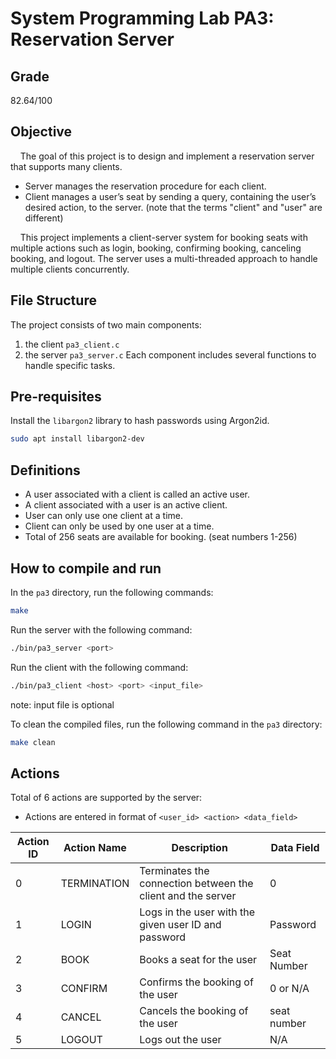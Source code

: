 # System Programming Lab PA3: Reservation Server

## Grade
82.64/100

## Objective
&nbsp; &nbsp; The goal of this project is to design and implement a reservation server that supports many clients.
- Server manages the reservation procedure for each client.
- Client manages a user’s seat by sending a query, containing the user’s desired action, to the server. (note that the terms "client" and "user" are different)

&nbsp; &nbsp; This project implements a client-server system for booking seats with multiple actions such as login, booking, confirming booking, canceling booking, and logout. The server uses a multi-threaded approach to handle multiple clients concurrently.

## File Structure
The project consists of two main components: 
1. the client `pa3_client.c`
2. the server `pa3_server.c`
Each component includes several functions to handle specific tasks.

## Pre-requisites
Install the `libargon2` library to hash passwords using Argon2id.
```bash
sudo apt install libargon2-dev
```  

## Definitions
- A user associated with a client is called an active user.
- A client associated with a user is an active client.
- User can only use one client at a time.
- Client can only be used by one user at a time.
- Total of 256 seats are available for booking. (seat numbers 1-256)


## How to compile and run
In the `pa3` directory, run the following commands:
```bash
make
```

Run the server with the following command:
```bash
./bin/pa3_server <port>
```

Run the client with the following command:
```bash
./bin/pa3_client <host> <port> <input_file>
```
note: input file is optional

To clean the compiled files, run the following command in the `pa3` directory:
```bash
make clean
```

## Actions
Total of 6 actions are supported by the server:
- Actions are entered in format of `<user_id> <action> <data_field>`

| Action ID | Action Name | Description | Data Field |
| --- | --- | --- | --- |
| 0 | TERMINATION | Terminates the connection between the client and the server | 0 |
| 1 | LOGIN | Logs in the user with the given user ID and password | Password |
| 2 | BOOK | Books a seat for the user | Seat Number |
| 3 | CONFIRM | Confirms the booking of the user | 0 or N/A |
| 4 | CANCEL | Cancels the booking of the user | seat number |
| 5 | LOGOUT | Logs out the user | N/A |